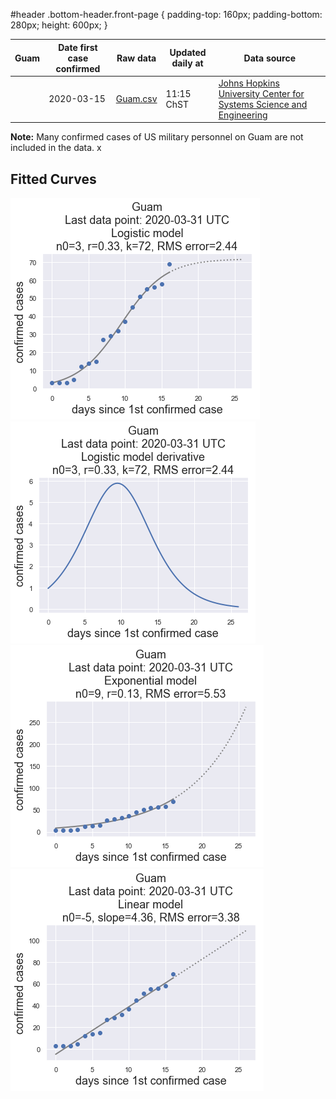#header .bottom-header.front-page {
    padding-top: 160px;
    padding-bottom: 280px;
    height: 600px;
}


| Guam | Date first case confirmed | Raw data | Updated daily at| Data source |
| ---  | --- |---|---|---|
||2020-03-15| [Guam.csv](Guam.csv)|11:15 ChST|[Johns Hopkins University Center for Systems Science and Engineering](https://github.com/CSSEGISandData/COVID-19)|

**Note:** Many confirmed cases of US military personnel on Guam are not included in the data. x

## Fitted Curves
![](images/Guam-logistic_model-latest.png)
![](images/Guam-logistic-model-derivative-latest.png)
![](images/Guam-exponential_model-latest.png)
![](images/Guam-linear_model-latest.png)
